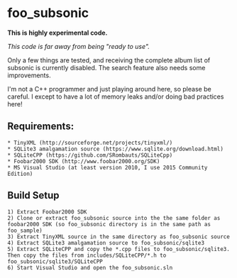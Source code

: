 # foo_subsonic

**This is highly experimental code.**

*This code is far away from being "ready to use".*

Only a few things are tested, and receiving the complete album list of subsonic is currently disabled.
The search feature also needs some improvements.

I'm not a C++ programmer and just playing around here, so please be careful.
I except to have a lot of memory leaks and/or doing bad practices here!

## Requirements:
	* TinyXML (http://sourceforge.net/projects/tinyxml/)
	* SQLite3 amalgamation source (https://www.sqlite.org/download.html)
	* SQLiteCPP (https://github.com/SRombauts/SQLiteCpp)
	* Foobar2000 SDK (http://www.foobar2000.org/SDK)
	* MS Visual Studio (at least version 2010, I use 2015 Community Edition)

## Build Setup
	1) Extract Foobar2000 SDK
	2) Clone or extract foo_subsonic source into the the same folder as foobar2000 SDK (so foo_subsonic directory is in the same path as foo_sample)
	3) Extract TinyXML source in the same directory as foo_subsonic source
	4) Extract SQLite3 amalgamation source to foo_subsonic/sqlite3
	5) Extract SQLiteCPP and copy the *.cpp files to foo_subsonic/sqlite3. Then copy the files from includes/SQLiteCPP/*.h to foo_subsonic/sqlite3/SQLiteCPP
	6) Start Visual Studio and open the foo_subsonic.sln

